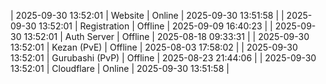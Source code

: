 | 2025-09-30 13:52:01 | Website | Online | 2025-09-30 13:51:58 |
| 2025-09-30 13:52:01 | Registration | Offline | 2025-09-09 16:40:23 |
| 2025-09-30 13:52:01 | Auth Server | Offline | 2025-08-18 09:33:31 |
| 2025-09-30 13:52:01 | Kezan (PvE) | Offline | 2025-08-03 17:58:02 |
| 2025-09-30 13:52:01 | Gurubashi (PvP) | Offline | 2025-08-23 21:44:06 |
| 2025-09-30 13:52:01 | Cloudflare | Online | 2025-09-30 13:51:58 |
